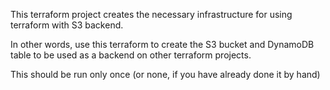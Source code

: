 This terraform project creates the necessary infrastructure 
for using terraform with S3 backend.

In other words, use this terraform to create 
the S3 bucket and DynamoDB table to be used as a backend on other terraform projects.

This should be run only once 
(or none, if you have already done it by hand)